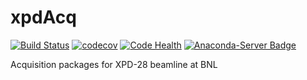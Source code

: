 # xpdAcq
[![Build Status](https://travis-ci.org/xpdAcq/xpdAcq.svg?branch=master)](https://travis-ci.org/xpdAcq/xpdAcq)
[![codecov](https://codecov.io/gh/xpdAcq/xpdAcq/branch/master/graph/badge.svg)](https://codecov.io/gh/xpdAcq/xpdAcq)
[![Code Health](https://landscape.io/github/xpdAcq/xpdAcq/master/landscape.svg?style=flat)](https://landscape.io/github/xpdAcq/xpdAcq/master)
[![Anaconda-Server Badge](https://anaconda.org/nsls2forge/xpdacq/badges/version.svg)](https://anaconda.org/nsls2forge/xpdacq)

Acquisition packages for XPD-28 beamline at BNL
